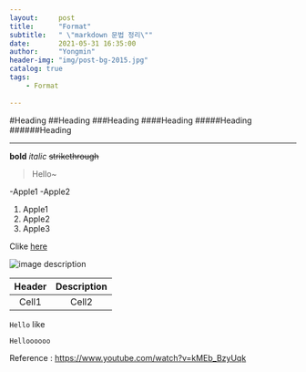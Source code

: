 ```yaml
---
layout:     post
title:      "Format"
subtitle:   " \"markdown 문법 정리\""
date:       2021-05-31 16:35:00
author:     "Yongmin"
header-img: "img/post-bg-2015.jpg"
catalog: true
tags:
    - Format
  
---
```


<!--Heading-->
#Heading
##Heading
###Heading
####Heading
#####Heading
######Heading

<!--Line-->
___

<!--Text attributes-->
**bold**
*italic*
~~strikethrough~~

<!--Quote-->
> Hello~

<!--Bullet list-->
-Apple1
-Apple2

<!--Numbered list-->
1. Apple1
2. Apple2
3. Apple3

<!--Link-->
Clike [here](scatdelight.github.io)

<!--Image-->
![image description](https://scatdelight.github.io/img/JJangu.jpg)

<!--Table-->
|Header|Description|
|:--:|:--:|
|Cell1|Cell2|

<!--Code-->
`Hello` like

```C++
Helloooooo
```

Reference : https://www.youtube.com/watch?v=kMEb_BzyUqk


